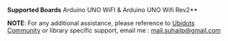 

**Supported Boards** Arduino UNO WiFI & Arduino UNO Wifi Rev2**


**NOTE**: For any additional assistance, please reference to [Ubidots Community](http://community.ubidots.com/) or library specific support, email me : mail.suhailp@gmail.com
